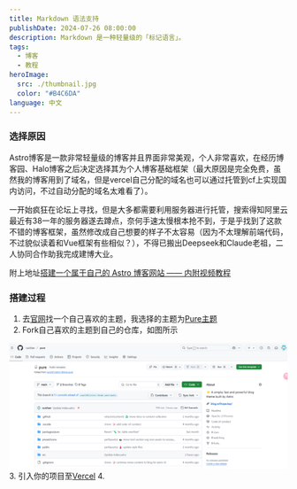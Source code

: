 ```yaml
---
title: Markdown 语法支持
publishDate: 2024-07-26 08:00:00
description: Markdown 是一种轻量级的「标记语言」。
tags:
  - 博客
  - 教程
heroImage:
  src: ./thumbnail.jpg
  color: "#B4C6DA"
language: 中文
---
```


### 选择原因

Astro博客是一款非常轻量级的博客并且界面非常美观，个人非常喜欢，在经历博客园、Halo博客之后决定选择其为个人博客基础框架（最大原因是完全免费，虽然我的博客用到了域名，但是vercel自己分配的域名也可以通过托管到cf上实现国内访问，不过自动分配的域名太难看了）。

一开始疯狂在论坛上寻找，但是大多都需要利用服务器进行托管，搜索得知阿里云最近有38一年的服务器遂去蹲点，奈何手速太慢根本抢不到，于是乎找到了这款不错的博客框架，虽然修改成自己想要的样子不太容易（因为不太理解前端代码，不过貌似读着和Vue框架有些相似？），不得已搬出Deepseek和Claude老祖，二人协同合作助我完成建博大业。

附上地址[搭建一个属于自己的 Astro 博客网站 —— 内附视频教程](https://linux.do/t/topic/316749)
### 搭建过程

 1. 去[官网](https://astro.build/themes/)找一个自己喜欢的主题，我选择的主题为[Pure主题](https://github.com/cworld1/astro-theme-pure)
 2. Fork自己喜欢的主题到自己的仓库，如图所示
 
![alt text](./fork.png)
 3. 引入你的项目至[Vercel](https://vercel.com/)
 4. 
